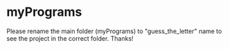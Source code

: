 # myPrograms

Please rename the main folder (myPrograms) to "guess_the_letter" name to see the project in the correct folder.
Thanks!

